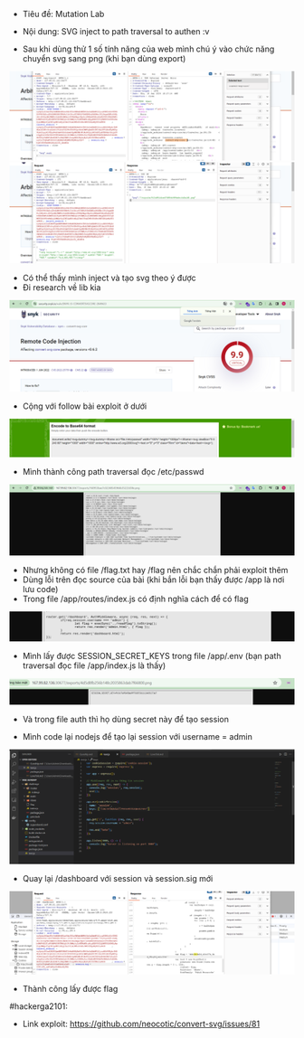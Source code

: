 - Tiêu đề: Mutation Lab
- Nội dung: SVG inject to path traversal to authen :v

- Sau khi dùng thử 1 số tính năng của web mình chú ý vào chức năng chuyển svg sang png (khi bạn dùng export)

![Alt text](<../image/41.1.png>)
![Alt text](<../image/41.2.png>)

- Có thể thấy mình inject và tạo svg theo ý được 
- Đi research về lib kia 

![Alt text](<../image/41.3.png>)

- Cộng với follow bài exploit ở dưới

![Alt text](<../image/41.6.png>)
- Mình thành công path traversal đọc /etc/passwd

![Alt text](<../image/41.4.png>)

- Nhưng không có file /flag.txt hay /flag nên chắc chắn phải exploit thêm 
- Dùng lỗi trên đọc source của bài (khi bắn lỗi bạn thấy được /app là nơi lưu code)
- Trong file /app/routes/index.js có định nghĩa cách để có flag 

![Alt text](<../image/41.10.png>)

- Mình lấy được SESSION_SECRET_KEYS trong file /app/.env (bạn path traversal đọc file /app/index.js là thấy)

![Alt text](<../image/41.7.png>)
- Và trong file auth thì họ dùng secret này để tạo session 

- Mình code lại nodejs để tạo lại session với username = admin

![Alt text](<../image/41.8.png>)

- Quay lại /dashboard với session và session.sig mới 

![Alt text](<../image/41.9.png>)

- Thành công lấy được flag

#hackerga2101:
- Link exploit: https://github.com/neocotic/convert-svg/issues/81